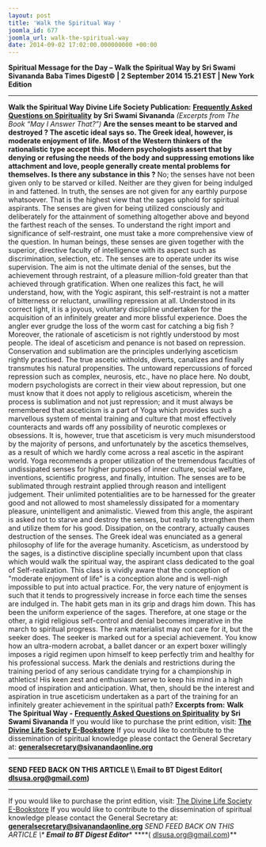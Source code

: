 ```yaml
---
layout: post
title: 'Walk the Spiritual Way '
joomla_id: 677
joomla_url: walk-the-spiritual-way
date: 2014-09-02 17:02:00.000000000 +00:00
---
```

**Spiritual Message for the Day – Walk the Spiritual Way by Sri Swami Sivananda**
**Baba Times Digest© | 2 September 2014 15.21 EST | New York Edition**
* * *  
**Walk the Spiritual Way**
**Divine Life Society Publication:** [**Frequently Asked Questions on Spirituality**](http://dlshq.org/faq.htm#24) **by Sri Swami Sivananda**
_(Excerpts from The Book “May I Answer That?”)_
**Are the senses meant to be starved and destroyed ? The ascetic ideal says so. The Greek ideal, however, is moderate enjoyment of life. Most of the Western thinkers of the rationalistic type accept this. Modern psychologists assert that by denying or refusing the needs of the body and suppressing emotions like attachment and love, people generally create mental problems for themselves. Is there any substance in this ?**
No; the senses have not been given only to be starved or killed. Neither are they given for being indulged in and fattened. In truth, the senses are not given for any earthly purpose whatsoever. That is the highest view that the sages uphold for spiritual aspirants. The senses are given for being utilized consciously and deliberately for the attainment of something altogether above and beyond the farthest reach of the senses. To understand the right import and significance of self-restraint, one must take a more comprehensive view of the question.
In human beings, these senses are given together with the superior, directive faculty of intelligence with its aspect such as discrimination, selection, etc. The senses are to operate under its wise supervision. The aim is not the ultimate denial of the senses, but the achievement through restraint, of a pleasure million-fold greater than that achieved through gratification. When one realizes this fact, he will understand, how, with the Yogic aspirant, this self-restraint is not a matter of bitterness or reluctant, unwilling repression at all. Understood in its correct light, it is a joyous, voluntary discipline undertaken for the acquisition of an infinitely greater and more blissful experience. Does the angler ever grudge the loss of the worm cast for catching a big fish ?
Moreover, the rationale of asceticism is not rightly understood by most people. The ideal of asceticism and penance is not based on repression. Conservation and sublimation are the principles underlying asceticism rightly practised. The true ascetic witholds, diverts, canalizes and finally transmutes his natural propensities. The untoward repercussions of forced repression such as complex, neurosis, etc., have no place here. No doubt, modern psychologists are correct in their view about repression, but one must know that it does not apply to religious asceticism, wherein the process is sublimation and not just repression; and it must always be remembered that asceticism is a part of Yoga which provides such a marvellous system of mental training and culture that most effectively counteracts and wards off any possibility of neurotic complexes or obsessions.
It is, however, true that asceticism is very much misunderstood by the majority of persons, and unfortunately by the ascetics themselves, as a result of which we hardly come across a real ascetic in the aspirant world.
Yoga recommends a proper utilization of the tremendous faculties of undissipated senses for higher purposes of inner culture, social welfare, inventions, scientific progress, and finally, intuition. The senses are to be sublimated through restraint applied through reason and intelligent judgement. Their unlimited potentialities are to be harnessed for the greater good and not allowed to most shamelessly dissipated for a momentary pleasure, unintelligent and animalistic. Viewed from this angle, the aspirant is asked not to starve and destroy the senses, but really to strengthen them and utilize them for his good. Dissipation, on the contrary, actually causes destruction of the senses.
The Greek ideal was enunciated as a general philosophy of life for the average humanity. Asceticism, as understood by the sages, is a distinctive discipline specially incumbent upon that class which would walk the spiritual way, the aspirant class dedicated to the goal of Self-realization. This class is vividly aware that the conception of "moderate enjoyment of life" is a conception alone and is well-nigh impossible to put into actual practice. For, the very nature of enjoyment is such that it tends to progressively increase in force each time the senses are indulged in. The habit gets man in its grip and drags him down. This has been the uniform experience of the sages. Therefore, at one stage or the other, a rigid religious self-control and denial becomes imperative in the march to spiritual progress.
The rank materialist may not care for it, but the seeker does. The seeker is marked out for a special achievement. You know how an ultra-modern acrobat, a ballet dancer or an expert boxer willingly imposes a rigid regimen upon himself to keep perfectly trim and healthy for his professional success. Mark the denials and restrictions during the training period of any serious candidate trying for a championship in athletics! His keen zest and enthusiasm serve to keep his mind in a high mood of inspiration and anticipation. What, then, should be the interest and aspiration in true asceticism undertaken as a part of the training for an infinitely greater achievement in the spiritual path?
**Excerpts from:**  **Walk The Spiritual Way -** [**Frequently Asked Questions on Spirituality**](http://dlshq.org/faq.htm#24) **by Sri Swami Sivananda**
If you would like to purchase the print edition, visit: **[The Divine Life Society E-Bookstore](http://www.dlshq.org/download/download.htm)**
If you would like to contribute to the dissemination of spiritual knowledge please contact the General Secretary at: [](mailto:%20%3Cscript%20type=%27text/javascript%27%3E%20%3C%21--%20var%20prefix%20=%20%27ma%27%20+%20%27il%27%20+%20%27to%27;%20var%20path%20=%20%27hr%27%20+%20%27ef%27%20+%20%27=%27;%20var%20addy57016%20=%20%27generalsecretary%27%20+%20%27@%27;%20addy57016%20=%20addy57016%20+%20%27sivanandaonline%27%20+%20%27.%27%20+%20%27org%27;%20document.write%28%27%3Ca%20%27%20+%20path%20+%20%27%5C%27%27%20+%20prefix%20+%20%27:%27%20+%20addy57016%20+%20%27%5C%27%3E%27%29;%20document.write%28addy57016%29;%20document.write%28%27%3C%5C/a%3E%27%29;%20//--%3E%5Cn%20%3C/script%3E%3Cscript%20type=%27text/javascript%27%3E%20%3C%21--%20document.write%28%27%3Cspan%20style=%5C%27display:%20none;%5C%27%3E%27%29;%20//--%3E%20%3C/script%3EThis%20email%20address%20is%20being%20protected%20from%20spambots.%20You%20need%20JavaScript%20enabled%20to%20view%20it.%20%3Cscript%20type=%27text/javascript%27%3E%20%3C%21--%20document.write%28%27%3C/%27%29;%20document.write%28%27span%3E%27%29;%20//--%3E%20%3C/script%3E?subject=Contribution%20to%20Dissemination%20of%20Spiritual%20Knowledge) **generalsecretary@sivanandaonline.org**
****
**SEND FEED BACK ON THIS ARTICLE \\\ Email to BT Digest Editor[](mailto:%20%3Cscript%20type=%27text/javascript%27%3E%20%3C%21--%20var%20prefix%20=%20%27ma%27%20+%20%27il%27%20+%20%27to%27;%20var%20path%20=%20%27hr%27%20+%20%27ef%27%20+%20%27=%27;%20var%20addy72654%20=%20%27dlsusa.org%27%20+%20%27@%27;%20addy72654%20=%20addy72654%20+%20%27gmail%27%20+%20%27.%27%20+%20%27com%27;%20document.write%28%27%3Ca%20%27%20+%20path%20+%20%27%5C%27%27%20+%20prefix%20+%20%27:%27%20+%20addy72654%20+%20%27%5C%27%3E%27%29;%20document.write%28addy72654%29;%20document.write%28%27%3C%5C/a%3E%27%29;%20//--%3E%5Cn%20%3C/script%3E%3Cscript%20type=%27text/javascript%27%3E%20%3C%21--%20document.write%28%27%3Cspan%20style=%5C%27display:%20none;%5C%27%3E%27%29;%20//--%3E%20%3C/script%3EThis%20email%20address%20is%20being%20protected%20from%20spambots.%20You%20need%20JavaScript%20enabled%20to%20view%20it.%20%3Cscript%20type=%27text/javascript%27%3E%20%3C%21--%20document.write%28%27%3C/%27%29;%20document.write%28%27span%3E%27%29;%20//--%3E%20%3C/script%3E?subject=DLS%20Posts)( [dlsusa.org@gmail.com](mailto:dlsusa.org@gmail.com))**
* * *
  
If you would like to purchase the print edition, visit: [The Divine Life Society E-Bookstore](http://www.dlshq.org/download/download.htm)
If you would like to contribute to the dissemination of spiritual knowledge please contact the General Secretary at: **[generalsecretary@sivanandaonline.org](mailto:generalsecretary@sivanandaonline.org)**
**SEND FEED BACK ON THIS ARTICLE \\\**  **Email to BT Digest Editor**** [](mailto:%20%3Cscript%20type=%27text/javascript%27%3E%20%3C%21--%20var%20prefix%20=%20%27ma%27%20+%20%27il%27%20+%20%27to%27;%20var%20path%20=%20%27hr%27%20+%20%27ef%27%20+%20%27=%27;%20var%20addy72654%20=%20%27dlsusa.org%27%20+%20%27@%27;%20addy72654%20=%20addy72654%20+%20%27gmail%27%20+%20%27.%27%20+%20%27com%27;%20document.write%28%27%3Ca%20%27%20+%20path%20+%20%27%5C%27%27%20+%20prefix%20+%20%27:%27%20+%20addy72654%20+%20%27%5C%27%3E%27%29;%20document.write%28addy72654%29;%20document.write%28%27%3C%5C/a%3E%27%29;%20//--%3E%5Cn%20%3C/script%3E%3Cscript%20type=%27text/javascript%27%3E%20%3C%21--%20document.write%28%27%3Cspan%20style=%5C%27display:%20none;%5C%27%3E%27%29;%20//--%3E%20%3C/script%3EThis%20email%20address%20is%20being%20protected%20from%20spambots.%20You%20need%20JavaScript%20enabled%20to%20view%20it.%20%3Cscript%20type=%27text/javascript%27%3E%20%3C%21--%20document.write%28%27%3C/%27%29;%20document.write%28%27span%3E%27%29;%20//--%3E%20%3C/script%3E?subject=DLS%20Posts)****( [dlsusa.org@gmail.com](mailto:dlsusa.org@gmail.com))**  
